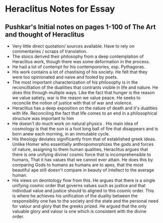 # Heraclitus Notes for Essay 
## Pushkar's Initial notes on pages 1-100 of The Art and thought of Heraclitus
- Very little direct quotation/ sources available. Have to rely on commentaries / scraps of translation. 
- The stoics derived their philosophy from a deep contemplation of Heraclitus work, though there was some deformation in the process.
- He had a lot of contempt for his contemporories, esp. Pythagoras. 
- His work contains a lot of chastising of his society. He felt that they were too opinionated and naive and fooled by poets. 
- The most important characterization of his philosophy is in the reconcilliation of the dualiities that contrants visible in life and nature. He does this through multiple ways. Like the fact that hunger is the reason we value satiety, war is the reason we value peace. He seeks to reconcile the notion of justice with that of war and violence. 
- Heraclitus has a deep exposition on the nature of death and it's dualities with life. Reconciling the fact that life comes to an end in a philosophical structure was important to him 
- He doesn't do much work on natural physics . His main idea of cosmology is that the sun is a foot long ball of fire that disappears and is born anew each morning, in an immutable cycle. 
- His theology deviates significantly from that of established greek ideas. Unlike Homer who essentially anthropomorphizes the gods and forces of nature, assigning to them human qualities, Heraclitus argues that there is one unifying divine/ cosmic force that is incomprehensible to humans, That it has values that we cannot ever attain. He does this by comparing Gods to humans as humans are to apes, that the most beautiful ape still doesn't compare in beauty of intellect to the average human. 
- His views on deontology flow from this. He argues that there is a single unifying cosmic order that governs values such as justice and that individual value and justice should to aligned to this cosmic order. This is where he achieves his unification of the duality between the responsibility one has to the society and the state and the personal need for valour and glory that the greeks prized. He argued that the only valuable glory and valour is one which is consistent with the divine order. 